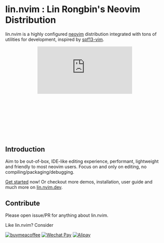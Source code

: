# lin.nvim : Lin Rongbin's Neovim Distribution

lin.nvim is a highly configured [neovim](https://neovim.io/) distribution integrated with tons of utilities for development, inspired by [spf13-vim](https://github.com/spf13/spf13-vim).

<div class="youtube-embed-container" align="center">
    <iframe src="https://www.youtube.com/embed/zCfSekdZiIg" frameborder="0" allowfullscreen></iframe>
</div>
<style>
    .youtube-embed-container {
        position: relative;
        padding-bottom: 56.25%;
        height: 0;
        overflow: hidden;
        max-width: 100%;
    }

    .youtube-embed-container iframe,
    .youtube-embed-container object,
    .youtube-embed-container embed {
        position: absolute;
        top: 0;
        left: 0;
        width: 100%;
        height: 100%;
    }

</style>

## Introduction

Aim to be out-of-box, IDE-like editing experience, performant, lightweight and friendly to most neovim users. Focus on and only on editing, no compiling/packaging/debugging.

[Get started](https://linrongbin16.github.io/lin.nvim.dev/installation/) now! Or checkout more demos, installation, user guide and much more on [lin.nvim.dev](https://linrongbin16.github.io/lin.nvim.dev/).

## Contribute

Please open issue/PR for anything about lin.nvim.

Like lin.nvim? Consider

[![buymeacoffee](https://img.shields.io/badge/-Buy%20Me%20a%20Coffee-ff5f5f?logo=ko-fi&logoColor=white)](https://www.buymeacoffee.com/linrongbin16)
[![Wechat Pay](https://img.shields.io/badge/-Tip%20Me%20on%20WeChat-brightgreen?logo=wechat&logoColor=white)](https://linrongbin16.github.io/lin.nvim.dev/sponsor/)
[![Alipay](https://img.shields.io/badge/-Tip%20Me%20on%20Alipay-blue?logo=alipay&logoColor=white)](https://linrongbin16.github.io/lin.nvim.dev/sponsor/)
